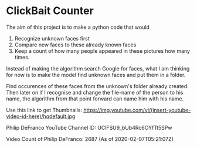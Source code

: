 # ClickBait Counter

The aim of this project is to make a python code that would 
1. Recognize unknown faces first
2. Compare new faces to these already known faces
3. Keep a count of how many people appeared in these pictures how many times. 

Instead of making the algorithm search Google for faces, what I am thinking for now is to make the model find unknown faces and put them in a folder. 

Find occurences of these faces from the unknown's folder already created. Then later on if I recognise and change the file-name of the person to his name, the algorithm from that point forward can name him with his name. 

Use this link to get Thumbnails:
https://img.youtube.com/vi/(insert-youtube-video-id-here)/hqdefault.jpg

Philip DeFranco YouTube Channel ID: UClFSU9_bUb4Rc6OYfTt5SPw

Video Count of Philip DeFranco: 2687 (As of 2020-02-07T05:21:07Z)